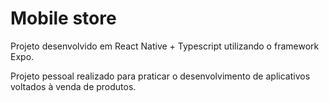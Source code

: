 # Mobile store

Projeto desenvolvido em React Native + Typescript utilizando o framework Expo.

Projeto pessoal realizado para praticar o desenvolvimento de aplicativos voltados à venda de produtos.
